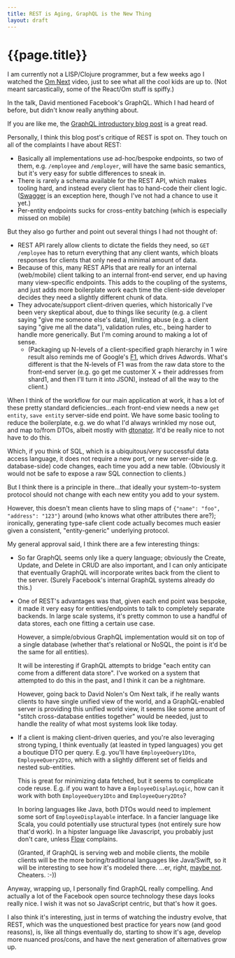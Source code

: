```yaml
---
title: REST is Aging, GraphQL is the New Thing
layout: draft
---
```


{{page.title}}
==============

I am currently not a LISP/Clojure programmer, but a few weeks ago I watched the [Om Next](https://www.youtube.com/watch?v=ByNs9TG30E8) video, just to see what all the cool kids are up to. (Not meant sarcastically, some of the React/Om stuff is spiffy.)

In the talk, David mentioned Facebook's GraphQL. Which I had heard of before, but didn't know really anything about.

If you are like me, the [GraphQL introductory blog post](http://facebook.github.io/react/blog/2015/05/01/graphql-introduction.html) is a great read.

Personally, I think this blog post's critique of REST is spot on. They touch on all of the complaints I have about REST:

* Basically all implementations use ad-hoc/bespoke endpoints, so two of them, e.g. `/employee` and `/employer`, will have the same basic semantics, but it's very easy for subtle differences to sneak in.
* There is rarely a schema available for the REST API, which makes tooling hard, and instead every client has to hand-code their client logic. ([Swagger](http://swagger.io/) is an exception here, though I've not had a chance to use it yet.)
* Per-entity endpoints sucks for cross-entity batching (which is especially missed on mobile)

But they also go further and point out several things I had not thought of:

* REST API rarely allow clients to dictate the fields they need, so `GET /employee` has to return everything that any client wants, which bloats responses for clients that only need a minimal amount of data.
* Because of this, many REST APIs that are really for an internal (web/mobile) client talking to an internal front-end server, end up having many view-specific endpoints. This adds to the coupling of the systems, and just adds more boilerplate work each time the client-side developer decides they need a slightly different chunk of data.
* They advocate/support client-driven queries, which historically I've been very skeptical about, due to things like security (e.g. a client saying "give me someone else's data), limiting abuse (e.g. a client saying "give me all the data"), validation rules, etc., being harder to handle more generically. But I'm coming around to making a lot of sense.
  * (Packaging up N-levels of a client-specified graph hierarchy in 1 wire result also reminds me of Google's [F1](http://research.google.com/pubs/pub38125.html), which drives Adwords. What's different is that the N-levels of F1 was from the raw data store to the front-end server (e.g. go get me customer X + their addresses from shard1, and then I'll turn it into JSON), instead of all the way to the client.)

When I think of the workflow for our main application at work, it has a lot of these pretty standard deficiencies...each front-end view needs a new `get entity`, `save entity` server-side end point. We have some basic tooling to reduce the boilerplate, e.g. we do what I'd always wrinkled my nose out, and map to/from DTOs, albeit mostly with [dtonator](http://www.dtonator.org). It'd be really nice to not have to do this.

Which, if you think of SQL, which is a ubiquitous/very successful data access language, it does not require a new port, or new server-side (e.g. database-side) code changes, each time you add a new table. (Obviously it would not be safe to expose a raw SQL connection to clients.)

But I think there is a principle in there...that ideally your system-to-system protocol should not change with each new entity you add to your system.

However, this doesn't mean clients have to sling maps of `{"name": "foo", "address": "123"}` around (who knows what other attributes there are?); ironically, generating type-safe client code actually becomes much easier given a consistent, "entity-generic" underlying protocol.

My general approval said, I think there are a few interesting things:

* So far GraphQL seems only like a query language; obviously the Create, Update, and Delete in CRUD are also important, and I can only anticipate that eventually GraphQL will incorporate writes back from the client to the server. (Surely Facebook's internal GraphQL systems already do this.) 

* One of REST's advantages was that, given each end point was bespoke, it made it very easy for entities/endpoints to talk to completely separate backends. In large scale systems, it's pretty common to use a handful of data stores, each one fitting a certain use case.

  However, a simple/obvious GraphQL implementation would sit on top of a single database (whether that's relational or NoSQL, the point is it'd be the same for all entities).

  It will be interesting if GraphQL attempts to bridge "each entity can come from a different data store". I've worked on a system that attempted to do this in the past, and I think it can be a nightmare.

  However, going back to David Nolen's Om Next talk, if he really wants clients to have single unified view of the world, and a GraphQL-enabled server is providing this unified world view, it seems like some amount of "stitch cross-database entities together" would be needed, just to handle the reality of what most systems look like today.

* If a client is making client-driven queries, and you're also leveraging strong typing, I think eventually (at leasted in typed languages) you get a boutique DTO per query. E.g. you'll have `EmployeeQuery1Dto`, `EmployeeQuery2Dto`, which with a slightly different set of fields and nested sub-entities.

  This is great for minimizing data fetched, but it seems to complicate code reuse. E.g. if you want to have a `EmployeeDisplayLogic`, how can it work with both `EmployeeQuery1Dto` and `EmployeeQuery2Dto`?

  In boring languages like Java, both DTOs would need to implement some sort of `EmployeeDisplayable` interface. In a fancier language like Scala, you could potentially use structural types (not entirely sure how that'd work). In a hipster language like Javascript, you probably just don't care, unless [Flow](http://flowtype.org/) complains.

  (Granted, if GraphQL is serving web and mobile clients, the mobile clients will be the more boring/traditional languages like Java/Swift, so it will be interesting to see how it's modeled there. ...er, right, [maybe not](https://facebook.github.io/react-native/). Cheaters. :-))

Anyway, wrapping up, I personally find GraphQL really compelling. And actually a lot of the Facebook open source technology these days looks really nice. I wish it was not so JavaScript centric, but that's how it goes. 

I also think it's interesting, just in terms of watching the industry evolve, that REST, which was the unquestioned best practice for years now (and good reasons), is, like all things eventually do, starting to show it's age, develop more nuanced pros/cons, and have the next generation of alternatives grow up.


